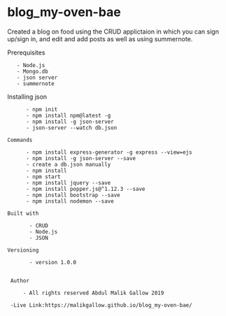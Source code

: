 # blog_my-oven-bae
  
  Created a blog on food using the CRUD applictaion in which you can sign up/sign in, and edit and add posts as well as using summernote.

  Prerequisites
       
       - Node.js
       - Mongo.db
       - json server
       - summernote

   Installing json
          
          - npm init
          - npm install npm@latest -g
          - npm install -g json-server
          - json-server --watch db.json

    Commands
          
          - npm install express-generator -g express --view=ejs
          - npm install -g json-server --save
          - create a db.json manually
          - npm install
          - npm start
          - npm install jquery --save
          - npm install popper.js@^1.12.3 --save
          - npm install bootstrap --save
          - npm install nodemon --save

    Built with

           - CRUD
           - Node.js
           - JSON

    Versioning

           - version 1.0.0


     Author

         - All rights reserved Abdul Malik Gallow 2019 
         
     -Live Link:https://malikgallow.github.io/blog_my-oven-bae/



